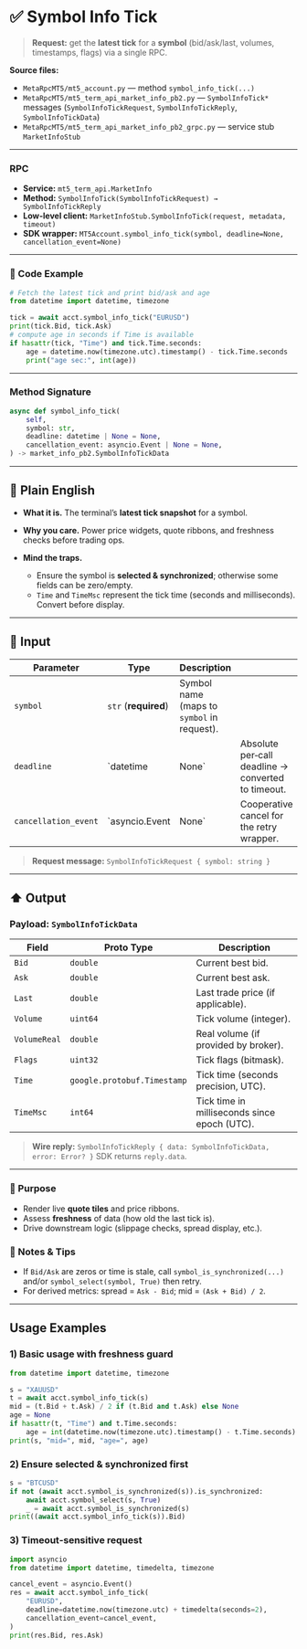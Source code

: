 # ✅ Symbol Info Tick

> **Request:** get the **latest tick** for a **symbol** (bid/ask/last, volumes, timestamps, flags) via a single RPC.

**Source files:**

* `MetaRpcMT5/mt5_account.py` — method `symbol_info_tick(...)`
* `MetaRpcMT5/mt5_term_api_market_info_pb2.py` — `SymbolInfoTick*` messages (`SymbolInfoTickRequest`, `SymbolInfoTickReply`, `SymbolInfoTickData`)
* `MetaRpcMT5/mt5_term_api_market_info_pb2_grpc.py` — service stub `MarketInfoStub`

---

### RPC

* **Service:** `mt5_term_api.MarketInfo`
* **Method:** `SymbolInfoTick(SymbolInfoTickRequest) → SymbolInfoTickReply`
* **Low-level client:** `MarketInfoStub.SymbolInfoTick(request, metadata, timeout)`
* **SDK wrapper:** `MT5Account.symbol_info_tick(symbol, deadline=None, cancellation_event=None)`

---

### 🔗 Code Example

```python
# Fetch the latest tick and print bid/ask and age
from datetime import datetime, timezone

tick = await acct.symbol_info_tick("EURUSD")
print(tick.Bid, tick.Ask)
# compute age in seconds if Time is available
if hasattr(tick, "Time") and tick.Time.seconds:
    age = datetime.now(timezone.utc).timestamp() - tick.Time.seconds
    print("age sec:", int(age))
```

---

### Method Signature

```python
async def symbol_info_tick(
    self,
    symbol: str,
    deadline: datetime | None = None,
    cancellation_event: asyncio.Event | None = None,
) -> market_info_pb2.SymbolInfoTickData
```

---

## 💬 Plain English

* **What it is.** The terminal’s **latest tick snapshot** for a symbol.
* **Why you care.** Power price widgets, quote ribbons, and freshness checks before trading ops.
* **Mind the traps.**

  * Ensure the symbol is **selected & synchronized**; otherwise some fields can be zero/empty.
  * `Time` and `TimeMsc` represent the tick time (seconds and milliseconds). Convert before display.

---

## 🔽 Input

| Parameter            | Type                 | Description                                |                                                    |   |
| -------------------- | -------------------- | ------------------------------------------ | -------------------------------------------------- | - |
| `symbol`             | `str` (**required**) | Symbol name (maps to `symbol` in request). |                                                    |   |
| `deadline`           | \`datetime           | None\`                                     | Absolute per‑call deadline → converted to timeout. |   |
| `cancellation_event` | \`asyncio.Event      | None\`                                     | Cooperative cancel for the retry wrapper.          |   |

> **Request message:** `SymbolInfoTickRequest { symbol: string }`

---

## ⬆️ Output

### Payload: `SymbolInfoTickData`

| Field        | Proto Type                  | Description                                  |
| ------------ | --------------------------- | -------------------------------------------- |
| `Bid`        | `double`                    | Current best bid.                            |
| `Ask`        | `double`                    | Current best ask.                            |
| `Last`       | `double`                    | Last trade price (if applicable).            |
| `Volume`     | `uint64`                    | Tick volume (integer).                       |
| `VolumeReal` | `double`                    | Real volume (if provided by broker).         |
| `Flags`      | `uint32`                    | Tick flags (bitmask).                        |
| `Time`       | `google.protobuf.Timestamp` | Tick time (seconds precision, UTC).          |
| `TimeMsc`    | `int64`                     | Tick time in milliseconds since epoch (UTC). |

> **Wire reply:** `SymbolInfoTickReply { data: SymbolInfoTickData, error: Error? }`
> SDK returns `reply.data`.

---

### 🎯 Purpose

* Render live **quote tiles** and price ribbons.
* Assess **freshness** of data (how old the last tick is).
* Drive downstream logic (slippage checks, spread display, etc.).

### 🧩 Notes & Tips

* If `Bid/Ask` are zeros or time is stale, call `symbol_is_synchronized(...)` and/or `symbol_select(symbol, True)` then retry.
* For derived metrics: spread = `Ask - Bid`; mid = `(Ask + Bid) / 2`.

---

## Usage Examples

### 1) Basic usage with freshness guard

```python
from datetime import datetime, timezone

s = "XAUUSD"
t = await acct.symbol_info_tick(s)
mid = (t.Bid + t.Ask) / 2 if (t.Bid and t.Ask) else None
age = None
if hasattr(t, "Time") and t.Time.seconds:
    age = int(datetime.now(timezone.utc).timestamp() - t.Time.seconds)
print(s, "mid=", mid, "age=", age)
```

### 2) Ensure selected & synchronized first

```python
s = "BTCUSD"
if not (await acct.symbol_is_synchronized(s)).is_synchronized:
    await acct.symbol_select(s, True)
    _ = await acct.symbol_is_synchronized(s)
print((await acct.symbol_info_tick(s)).Bid)
```

### 3) Timeout‑sensitive request

```python
import asyncio
from datetime import datetime, timedelta, timezone

cancel_event = asyncio.Event()
res = await acct.symbol_info_tick(
    "EURUSD",
    deadline=datetime.now(timezone.utc) + timedelta(seconds=2),
    cancellation_event=cancel_event,
)
print(res.Bid, res.Ask)
```
